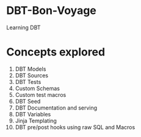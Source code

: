 # DBT-Bon-Voyage
Learning DBT
# Concepts explored
1. DBT Models
2. DBT Sources
3. DBT Tests
4. Custom Schemas
5. Custom test macros
6. DBT Seed
7. DBT Documentation and serving
8. DBT Variables
9. Jinja Templating 
10. DBT pre/post hooks using raw SQL and Macros